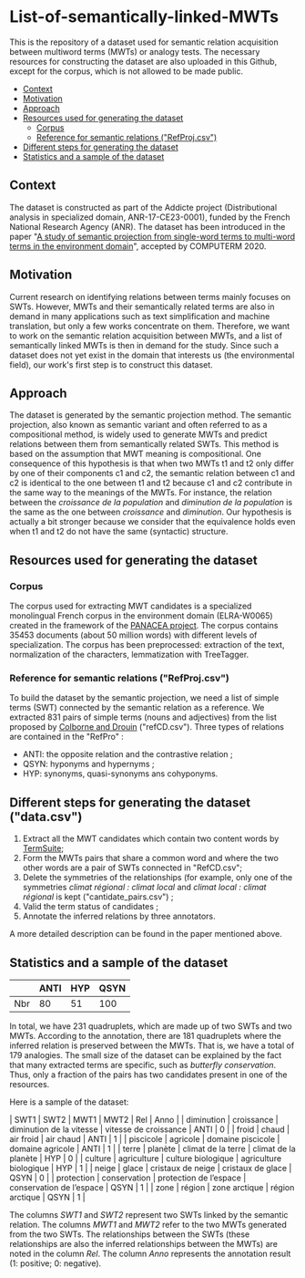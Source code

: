 # List-of-semantically-linked-MWTs

This is the repository of a dataset used for semantic relation acquisition between multiword terms (MWTs) or analogy tests. The necessary resources for constructing the dataset are also uploaded in this Github, except for the corpus, which is not allowed to be made public.

- [Context](#context)
- [Motivation](#motivation)
- [Approach](#approach)
- [Resources used for generating the dataset](#resources-used-for-generating-the-dataset)
  * [Corpus](#corpus)
  * [Reference for semantic relations ("RefProj.csv")](#reference-for-semantic-relations---refprojcsv--)
- [Different steps for generating the dataset](#different-steps-for-generating-the-dataset)
- [Statistics and a sample of the dataset](#statistics-and-a-sample-of-the-dataset)



## Context

The dataset is constructed as part of the Addicte project (Distributional analysis in specialized domain, ANR-17-CE23-0001), funded by the French National Research Agency (ANR). The dataset has been introduced in the paper "[A study of semantic projection from single-word terms to multi-word terms in the environment domain](https://www.aclweb.org/anthology/2020.computerm-1.7/)", accepted by COMPUTERM 2020.

## Motivation

Current research on identifying relations between terms mainly focuses on SWTs. However, MWTs and their semantically related terms are also in demand in many applications such as text simplification and machine translation, but only a few works concentrate on them. Therefore, we want to work on the semantic relation acquisition between MWTs, and a list of semantically linked MWTs is then in demand for the study. Since such a dataset does not yet exist in the domain that interests us (the environmental field), our work's first step is to construct this dataset. 

## Approach

The dataset is generated by the semantic projection method.
The semantic projection, also known as semantic variant and often referred to as a compositional method, is widely used to generate MWTs and predict relations between them from semantically related SWTs. This method is based on the assumption that MWT meaning is compositional. One consequence of this hypothesis is that when two MWTs t1 and t2 only differ by one of their components c1 and c2, the semantic relation between c1 and c2 is identical to the one between t1 and t2 because c1 and c2 contribute in the same way to the meanings of the MWTs. For instance, the relation between the *croissance de la population* and *diminution de la population* is the same as the one between *croissance* and *diminution*. Our hypothesis is actually a bit stronger because we consider that the equivalence holds even when t1 and t2 do not have the same (syntactic) structure. 

## Resources used for generating the dataset

### Corpus

The corpus used for extracting MWT candidates is a specialized monolingual French corpus in the environment domain (ELRA-W0065) created in the framework of the [PANACEA project](http://panacea-lr.eu/en/info-for-researchers/data-sets/monolingual-corpora). The corpus contains 35453 documents (about 50 million words) with different levels of specialization. The corpus has been preprocessed: extraction of the text, normalization of the characters, lemmatization with TreeTagger. 

### Reference for semantic relations ("RefProj.csv")

To build the dataset by the semantic projection, we need a list of simple terms (SWT) connected by the semantic relation as a reference. We extracted 831 pairs of simple terms (nouns and adjectives) from the list proposed by [Colborne and Drouin](https://github.com/gbcolborne/TALN_2016) ("refCD.csv").
Three types of relations are contained in the "RefPro" :
* ANTI: the opposite relation and the contrastive relation ;
* QSYN: hyponyms and hypernyms ;
* HYP: synonyms, quasi-synonyms ans cohyponyms.

## Different steps for generating the dataset ("data.csv")

1. Extract all the MWT candidates which contain two content words by [TermSuite](http://termsuite.github.io);
2. Form the MWTs pairs that share a common word and where the two other words are a pair of SWTs connected in "RefCD.csv";
3. Delete the symmetries of the relationships (for example, only one of the symmetries *climat régional : climat local* and *climat local : climat régional* is kept ("cantidate_pairs.csv") ;
4. Valid the term status of candidates ;
5. Annotate the inferred relations by three annotators. 

A more detailed description can be found in the paper mentioned above.

## Statistics and a sample of the dataset

|      | ANTI | HYP | QSYN |
|------|------|-----|------|
| Nbr  |  80  |  51 | 100  |

In total, we have 231 quadruplets, which are made up of two SWTs and two MWTs. According to the annotation, there are 181 quadruplets where the inferred relation is preserved between the MWTs. That is, we have a total of 179 analogies. The small size of the dataset can be explained by the fact that many extracted terms are specific, such as *butterfly conservation*. Thus, only a fraction of the pairs has two candidates present in one of the resources.

Here is a sample of the dataset:

| SWT1	| SWT2	| MWT1	| MWT2	| Rel	| Anno |
| diminution |	croissance |	diminution de la vitesse |	vitesse de croissance |	ANTI |	0 |
| froid |	chaud |	air froid |	air chaud |	ANTI |	1 |
| piscicole |	agricole |	domaine piscicole |	domaine agricole |	ANTI |	1 |
| terre |	planète |	climat de la terre |	climat de la planète |	HYP |	0 |
| culture |	agriculture |	culture biologique |	agriculture biologique |	HYP |	1 |
| neige |	glace |	cristaux de neige |	cristaux de glace |	QSYN |	0 |
| protection |	conservation |	protection de l’espace |	conservation de l’espace |	QSYN |	1 |
| zone |	région |	zone arctique |	région arctique	 | QSYN |	1 |


The columns *SWT1* and *SWT2* represent two SWTs linked by the semantic relation. The columns *MWT1* and *MWT2* refer to the two MWTs generated from the two SWTs. The relationships between the SWTs (these relationships are also the inferred relationships between the MWTs) are noted in the column *Rel*. The column *Anno* represents the annotation result (1: positive; 0: negative).
